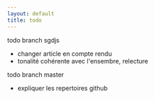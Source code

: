```yaml
---
layout: default
title: todo
---
```


todo branch sgdjs

* changer article en compte rendu
* tonalité cohérente avec l'ensembre, relecture

todo branch master

* expliquer les repertoires github
